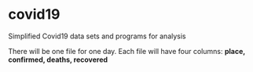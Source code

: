 # covid19
Simplified Covid19 data sets and programs for analysis

There will be one file for one day. Each file will have four columns:
**place, confirmed, deaths, recovered**